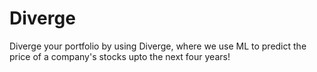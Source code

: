 # Diverge
 Diverge your portfolio by using Diverge, where we use ML to predict the price of a company's stocks upto the next four years!
